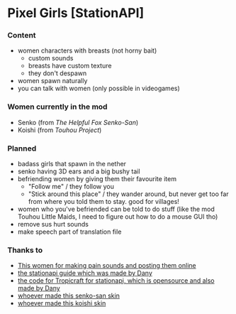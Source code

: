 # Pixel Girls [StationAPI]

### Content

- women characters with breasts (not horny bait)
  - custom sounds
  - breasts have custom texture
  - they don't despawn
- women spawn naturally
- you can talk with women (only possible in videogames)

### Women currently in the mod

- Senko (from _The Helpful Fox Senko-San_)
- Koishi (from _Touhou Project_)

### Planned
- badass girls that spawn in the nether
- senko having 3D ears and a big bushy tail
- befriending women by giving them their favourite item
  - "Follow me" / they follow you
  - "Stick around this place" / they wander around, but never get too far from where you told them to stay. good for villages!
- women who you've befriended can be told to do stuff (like the mod Touhou Little Maids, I need to figure out how to do a mouse GUI tho)
- remove sus hurt sounds
- make speech part of translation file

### Thanks to
- [This women for making pain sounds and posting them online](https://freesound.org/people/MadamVicious/sounds/218190/)
- [the stationapi guide which was made by Dany](https://stationapi.wiki/)
- [the code for Tropicraft for stationapi, which is opensource and also made by Dany](https://github.com/DanyGames2014/Tropicraft/tree/master/src/main/java/net/danygames2014/tropicraft/mixin/scalearmor)
- [whoever made this senko-san skin](https://www.minecraftskins.com/skin/20162484/senko/)
- [whoever made this koishi skin](https://www.planetminecraft.com/skin/koishi-komeiji-brambly-rose-garden/)